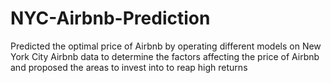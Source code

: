 # NYC-Airbnb-Prediction
Predicted the optimal price of Airbnb by operating different models on New York City Airbnb data to determine the  factors affecting the price of Airbnb and proposed the areas to invest into to reap high returns 

